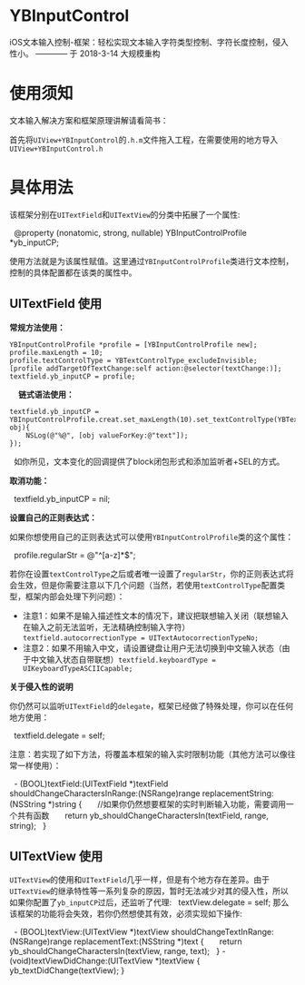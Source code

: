# YBInputControl
iOS文本输入控制-框架：轻松实现文本输入字符类型控制、字符长度控制，侵入性小。
———— 于 2018-3-14 大规模重构 

使用须知
====

文本输入解决方案和框架原理讲解请看简书：

首先将`UIView+YBInputControl`的`.h.m`文件拖入工程，在需要使用的地方导入`UIView+YBInputControl.h`



具体用法
====

该框架分别在`UITextField`和`UITextView`的分类中拓展了一个属性:

    @property (nonatomic, strong, nullable) YBInputControlProfile *yb_inputCP;
    
使用方法就是为该属性赋值。这里通过`YBInputControlProfile`类进行文本控制，控制的具体配置都在该类的属性中。


UITextField 使用
----

**常规方法使用：**

    YBInputControlProfile *profile = [YBInputControlProfile new];
    profile.maxLength = 10;
    profile.textControlType = YBTextControlType_excludeInvisible;
    [profile addTargetOfTextChange:self action:@selector(textChange:)];
    textfield.yb_inputCP = profile;
    
**链式语法使用：**

    textfield.yb_inputCP = YBInputControlProfile.creat.set_maxLength(10).set_textControlType(YBTextControlType_letter).set_textChanged(^(id obj){
        NSLog(@"%@", [obj valueForKey:@"text"]);
    });
   
如你所见，文本变化的回调提供了block闭包形式和添加监听者+SEL的方式。

**取消功能：**

    textfield.yb_inputCP = nil;


**设置自己的正则表达式：**

如果你想使用自己的正则表达式可以使用`YBInputControlProfile`类的这个属性：

    profile.regularStr = @"^[a-z]*$";
    
若你在设置`textControlType`之后或者唯一设置了`regularStr`，你的正则表达式将会生效，但是你需要注意以下几个问题（当然，若使用`textControlType`配置类型，框架内部会处理下列问题）：

+ 注意1：如果不是输入描述性文本的情况下，建议把联想输入关闭（联想输入在输入之前无法监听，无法精确控制输入字符）`textfield.autocorrectionType = UITextAutocorrectionTypeNo;`
    
+ 注意2：如果不用输入中文，请设置键盘让用户无法切换到中文输入状态（由于中文输入状态自带联想）`textfield.keyboardType = UIKeyboardTypeASCIICapable;`


**关于侵入性的说明**

你仍然可以监听`UITextField`的`delegate`，框架已经做了特殊处理，你可以在任何地方使用：

    textfield.delegate = self;

注意：若实现了如下方法，将覆盖本框架的输入实时限制功能（其他方法可以像往常一样使用）：

    - (BOOL)textField:(UITextField *)textField shouldChangeCharactersInRange:(NSRange)range replacementString:(NSString *)string {
        //如果你仍然想要框架的实时判断输入功能，需要调用一个共有函数
        return yb_shouldChangeCharactersIn(textField, range, string);
    }



UITextView 使用
----

`UITextView`的使用和`UITextField`几乎一样，但是有个地方存在差异。由于`UITextView`的继承特性等一系列复杂的原因，暂时无法减少对其的侵入性，所以如果你配置了`yb_inputCP`过后，还监听了代理:
    textView.delegate = self;
那么该框架的功能将会失效，若你仍然想使其有效，必须实现如下操作:

    - (BOOL)textView:(UITextView *)textView shouldChangeTextInRange:(NSRange)range replacementText:(NSString *)text {
        return yb_shouldChangeCharactersIn(textView, range, text);
    }
    - (void)textViewDidChange:(UITextView *)textView {
        yb_textDidChange(textView);
    }

